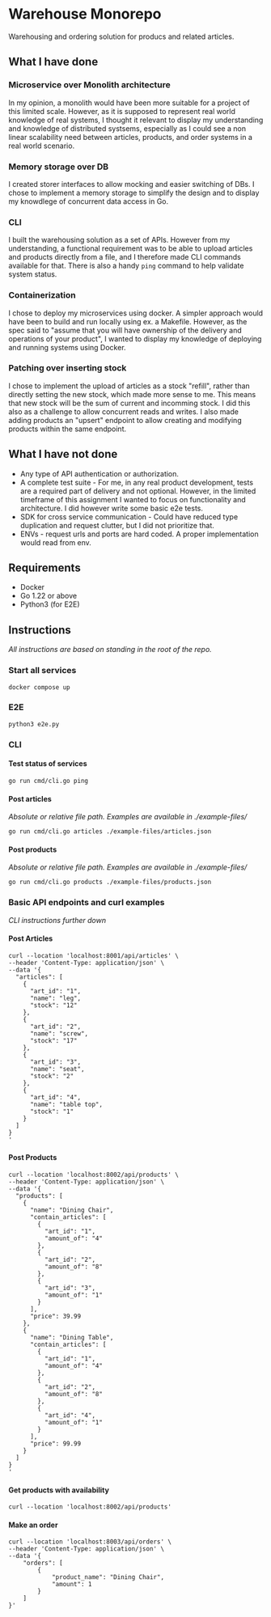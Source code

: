 # Warehouse Monorepo

Warehousing and ordering solution for producs and related articles.

## What I have done

### Microservice over Monolith architecture

In my opinion, a monolith would have been more suitable for a project of this limited scale. However, as it is supposed to represent real world knowledge of real systems, I thought it relevant to display my understanding and knowledge of distributed systsems, especially as I could see a non linear scalability need between articles, products, and order systems in a real world scenario.

### Memory storage over DB

I created storer interfaces to allow mocking and easier switching of DBs. I chose to implement a memory storage to simplify the design and to display my knowdlege of concurrent data access in Go.

### CLI

I built the warehousing solution as a set of APIs. However from my understanding, a functional requirement was to be able to upload articles and products directly from a file, and I therefore made CLI commands available for that. There is also a handy `ping` command to help validate system status.

### Containerization

I chose to deploy my microservices using docker. A simpler approach would have been to build and run locally using ex. a Makefile. However, as the spec said to "assume that you will have ownership of the delivery and operations of your product", I wanted to display my knowledge of deploying and running systems using Docker.

### Patching over inserting stock

I chose to implement the upload of articles as a stock "refill", rather than directly setting the new stock, which made more sense to me. This means that new stock will be the sum of current and incomming stock. I did this also as a challenge to allow concurrent reads and writes. I also made adding products an "upsert" endpoint to allow creating and modifying products within the same endpoint.

## What I have not done

-   Any type of API authentication or authorization.
-   A complete test suite - For me, in any real product development, tests are a required part of delivery and not optional. However, in the limited timeframe of this assignment I wanted to focus on functionality and architecture. I did however write some basic e2e tests.
-   SDK for cross service communication - Could have reduced type duplication and request clutter, but I did not prioritize that.
-   ENVs - request urls and ports are hard coded. A proper implementation would read from env.

## Requirements

-   Docker
-   Go 1.22 or above
-   Python3 (for E2E)

## Instructions

_All instructions are based on standing in the root of the repo._

### Start all services

```
docker compose up
```

### E2E

```
python3 e2e.py
```

### CLI

#### Test status of services

```
go run cmd/cli.go ping
```

#### Post articles

_Absolute or relative file path. Examples are available in ./example-files/_

```
go run cmd/cli.go articles ./example-files/articles.json
```

#### Post products

_Absolute or relative file path. Examples are available in ./example-files/_

```
go run cmd/cli.go products ./example-files/products.json
```

### Basic API endpoints and curl examples

_CLI instructions further down_

#### Post Articles

```
curl --location 'localhost:8001/api/articles' \
--header 'Content-Type: application/json' \
--data '{
  "articles": [
    {
      "art_id": "1",
      "name": "leg",
      "stock": "12"
    },
    {
      "art_id": "2",
      "name": "screw",
      "stock": "17"
    },
    {
      "art_id": "3",
      "name": "seat",
      "stock": "2"
    },
    {
      "art_id": "4",
      "name": "table top",
      "stock": "1"
    }
  ]
}
'
```

#### Post Products

```
curl --location 'localhost:8002/api/products' \
--header 'Content-Type: application/json' \
--data '{
  "products": [
    {
      "name": "Dining Chair",
      "contain_articles": [
        {
          "art_id": "1",
          "amount_of": "4"
        },
        {
          "art_id": "2",
          "amount_of": "8"
        },
        {
          "art_id": "3",
          "amount_of": "1"
        }
      ],
      "price": 39.99
    },
    {
      "name": "Dining Table",
      "contain_articles": [
        {
          "art_id": "1",
          "amount_of": "4"
        },
        {
          "art_id": "2",
          "amount_of": "8"
        },
        {
          "art_id": "4",
          "amount_of": "1"
        }
      ],
      "price": 99.99
    }
  ]
}
'
```

#### Get products with availability

```
curl --location 'localhost:8002/api/products'
```

#### Make an order

```
curl --location 'localhost:8003/api/orders' \
--header 'Content-Type: application/json' \
--data '{
    "orders": [
        {
            "product_name": "Dining Chair",
            "amount": 1
        }
    ]
}'
```
